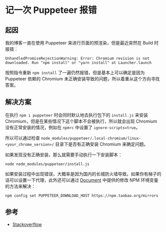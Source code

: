 # 记一次 Puppeteer 报错

## 起因
我的博客一直在使用 Puppeteer 来进行页面的预渲染，但是最近突然在 Build 时报错：
```
UnhandledPromiseRejectionWarning: Error: Chromium revision is not downloaded. Run "npm install" or "yarn install" at Launcher.launch
```
按照指令重新 `npm install` 了一遍仍然报错，但是基本上可以确定是因为 Puppeteer 依赖的 Chromium 未正确安装导致的问题，所以着重从这个方向寻找答案。

## 解决方案
在执行 `npm i puppeteer` 时会同时默认地去执行包下的 `install.js` 来安装 Chromium，但是在某些情况下这个脚本不会被执行，所以就会出现 Chromium 没有正常安装的情况，例如在 `npmrc` 中设置了 `ignore-scripts=true`。  

所以可以通过检查 `node_modules/puppeteer/.local-chromium/linux-<your_chrome_version>/` 目录下是否有正确安装 Chromium 来确定问题。

如果发现没有正确安装，那么就需要手动执行一下安装脚本：
```
node node_modules/puppeteer/install.js
```

如果安装过程中出现错误，大概率是因为国内的长城防火墙导致。如果你有梯子的话可以设置一下代理，此外还可以通过 [Document](https://github.com/puppeteer/puppeteer/blob/v10.2.0/docs/api.md#environment-variables) 中提供的修改 NPM 环境变量的方法来解决：
```
npm config set PUPPETEER_DOWNLOAD_HOST https://npm.taobao.org/mirrors
```

## 参考
* [Stackoverflow](https://stackoverflow.com/questions/53997175/puppeteer-error-chromium-revision-is-not-downloaded)